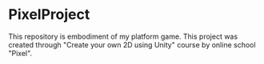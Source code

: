 # PixelProject
This repository is embodiment of my platform game.
This project was created through "Create your own 2D using Unity" course by online school "Pixel".
